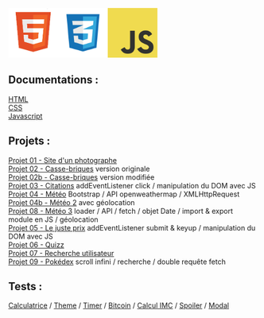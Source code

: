 <img src="https://github.com/frmi2018/frmi2018/blob/main/assets/logos/html.png" width="100"/><img src="https://github.com/frmi2018/frmi2018/blob/main/assets/logos/css.png" width="100"/><img src="https://github.com/frmi2018/frmi2018/blob/main/assets/logos/js.png" width="100"/>

## Documentations :

[HTML](https://www.w3schools.com/tags/default.asp)  
[CSS](https://www.w3schools.com/cssref/default.asp)  
[Javascript](https://www.w3schools.com/jsref/default.asp)

## Projets :

[Projet 01 - Site d'un photographe](http://frmi.free.fr/perso/project01/index.html)  
[Projet 02 - Casse-briques](http://frmi.free.fr/perso/project02/breakout.html) version originale  
[Projet 02b - Casse-briques](http://frmi.free.fr/perso/project02/exercice2.html) version modifiée  
[Projet 03 - Citations](http://frmi.free.fr/perso/project03/citations.html) addEventListener click / manipulation du DOM avec JS  
[Projet 04 - Météo](http://frmi.free.fr/perso/project04/meteo.html) Bootstrap / API openweathermap / XMLHttpRequest  
[Projet 04b - Météo 2](http://frmi.free.fr/perso/project04/meteo2.html) avec géolocation  
[Projet 08 - Météo 3](http://frmi.free.fr/perso/project08/index.html) loader / API / fetch / objet Date / import & export module en JS / géolocation  
[Projet 05 - Le juste prix](http://frmi.free.fr/perso/project05/justePrix.html) addEventListener submit & keyup / manipulation du DOM avec JS  
[Projet 06 - Quizz](http://frmi.free.fr/perso/project06/index.html)  
[Projet 07 - Recherche utilisateur](http://frmi.free.fr/perso/project07/index.html)  
[Projet 09 - Pokédex](http://frmi.free.fr/perso/project09/index.html) scroll infini / recherche / double requête fetch

## Tests :

[Calculatrice](http://frmi.free.fr/perso/tests/calculatrice.html) /
[Theme](http://frmi.free.fr/perso/tests/theme.html) /
[Timer](http://frmi.free.fr/perso/tests/timer.html) /
[Bitcoin](http://frmi.free.fr/perso/tests/bitcoin.html) /
[Calcul IMC](http://frmi.free.fr/perso/tests/calculerIMC.html) /
[Spoiler](http://frmi.free.fr/perso/tests/spoiler.html) /
[Modal](http://frmi.free.fr/perso/tests/modal-js/index.html)
